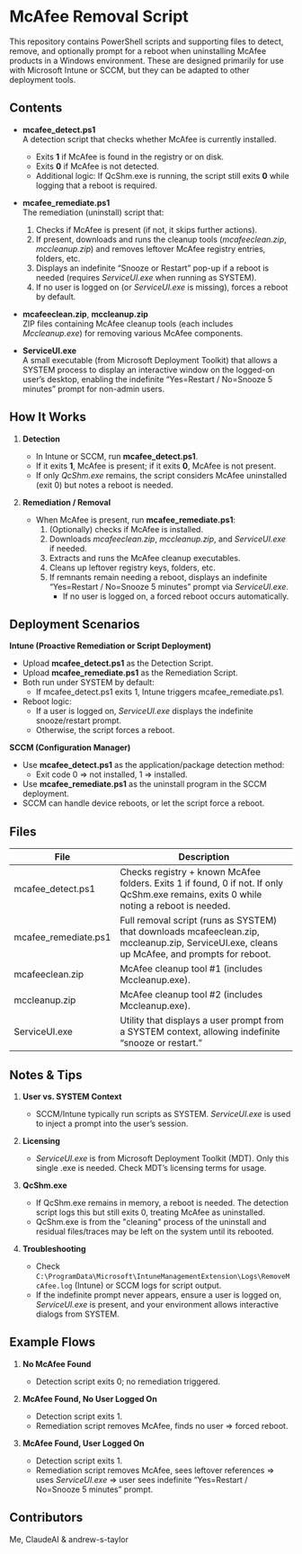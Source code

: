 McAfee Removal Script
======================

This repository contains PowerShell scripts and supporting files to detect, remove, and optionally prompt for a reboot when uninstalling McAfee products in a Windows environment. These are designed primarily for use with Microsoft Intune or SCCM, but they can be adapted to other deployment tools.

Contents
--------

- **mcafee_detect.ps1**  
  A detection script that checks whether McAfee is currently installed.  
  - Exits **1** if McAfee is found in the registry or on disk.  
  - Exits **0** if McAfee is not detected.  
  - Additional logic: If QcShm.exe is running, the script still exits **0** while logging that a reboot is required.

- **mcafee_remediate.ps1**  
  The remediation (uninstall) script that:
  1. Checks if McAfee is present (if not, it skips further actions).
  2. If present, downloads and runs the cleanup tools (*mcafeeclean.zip*, *mccleanup.zip*) and removes leftover McAfee registry entries, folders, etc.
  3. Displays an indefinite “Snooze or Restart” pop-up if a reboot is needed (requires *ServiceUI.exe* when running as SYSTEM).
  4. If no user is logged on (or *ServiceUI.exe* is missing), forces a reboot by default.

- **mcafeeclean.zip**, **mccleanup.zip**  
  ZIP files containing McAfee cleanup tools (each includes *Mccleanup.exe*) for removing various McAfee components.

- **ServiceUI.exe**  
  A small executable (from Microsoft Deployment Toolkit) that allows a SYSTEM process to display an interactive window on the logged-on user’s desktop, enabling the indefinite “Yes=Restart / No=Snooze 5 minutes” prompt for non-admin users.

How It Works
------------

1. **Detection**  
   - In Intune or SCCM, run **mcafee_detect.ps1**.  
   - If it exits **1**, McAfee is present; if it exits **0**, McAfee is not present.  
   - If only *QcShm.exe* remains, the script considers McAfee uninstalled (exit 0) but notes a reboot is needed.

2. **Remediation / Removal**  
   - When McAfee is present, run **mcafee_remediate.ps1**:
     1. (Optionally) checks if McAfee is installed.
     2. Downloads *mcafeeclean.zip*, *mccleanup.zip*, and *ServiceUI.exe* if needed.
     3. Extracts and runs the McAfee cleanup executables.
     4. Cleans up leftover registry keys, folders, etc.
     5. If remnants remain needing a reboot, displays an indefinite “Yes=Restart / No=Snooze 5 minutes” prompt via *ServiceUI.exe*.
        - If no user is logged on, a forced reboot occurs automatically.

Deployment Scenarios
--------------------

**Intune (Proactive Remediation or Script Deployment)**

- Upload **mcafee_detect.ps1** as the Detection Script.  
- Upload **mcafee_remediate.ps1** as the Remediation Script.  
- Both run under SYSTEM by default:
  - If mcafee_detect.ps1 exits 1, Intune triggers mcafee_remediate.ps1.
- Reboot logic:
  - If a user is logged on, *ServiceUI.exe* displays the indefinite snooze/restart prompt.
  - Otherwise, the script forces a reboot.

**SCCM (Configuration Manager)**

- Use **mcafee_detect.ps1** as the application/package detection method:
  - Exit code 0 => not installed, 1 => installed.
- Use **mcafee_remediate.ps1** as the uninstall program in the SCCM deployment.
- SCCM can handle device reboots, or let the script force a reboot.

Files
-----

| File              | Description                                                                                                                           |
|-------------------|---------------------------------------------------------------------------------------------------------------------------------------|
| mcafee_detect.ps1 | Checks registry + known McAfee folders. Exits 1 if found, 0 if not. If only QcShm.exe remains, exits 0 while noting a reboot is needed. |
| mcafee_remediate.ps1 | Full removal script (runs as SYSTEM) that downloads mcafeeclean.zip, mccleanup.zip, ServiceUI.exe, cleans up McAfee, and prompts for reboot. |
| mcafeeclean.zip   | McAfee cleanup tool #1 (includes Mccleanup.exe).                                                                                     |
| mccleanup.zip     | McAfee cleanup tool #2 (includes Mccleanup.exe).                                                                                     |
| ServiceUI.exe     | Utility that displays a user prompt from a SYSTEM context, allowing indefinite “snooze or restart.”                                  |

Notes & Tips
------------

1. **User vs. SYSTEM Context**  
   - SCCM/Intune typically run scripts as SYSTEM. *ServiceUI.exe* is used to inject a prompt into the user’s session.

2. **Licensing**  
   - *ServiceUI.exe* is from Microsoft Deployment Toolkit (MDT). Only this single .exe is needed. Check MDT’s licensing terms for usage.

3. **QcShm.exe**  
   - If QcShm.exe remains in memory, a reboot is needed. The detection script logs this but still exits 0, treating McAfee as uninstalled.
   - QcShm.exe is from the "cleaning" process of the uninstall and residual files/traces may be left on the system until its rebooted.

4. **Troubleshooting**  
   - Check `C:\ProgramData\Microsoft\IntuneManagementExtension\Logs\RemoveMcAfee.log` (Intune) or SCCM logs for script output.
   - If the indefinite prompt never appears, ensure a user is logged on, *ServiceUI.exe* is present, and your environment allows interactive dialogs from SYSTEM.

Example Flows
-------------

1. **No McAfee Found**  
   - Detection script exits 0; no remediation triggered.

2. **McAfee Found, No User Logged On**  
   - Detection script exits 1.
   - Remediation script removes McAfee, finds no user => forced reboot.

3. **McAfee Found, User Logged On**  
   - Detection script exits 1.
   - Remediation script removes McAfee, sees leftover references => uses *ServiceUI.exe* => user sees indefinite “Yes=Restart / No=Snooze 5 minutes” prompt.

Contributors
------------

Me, ClaudeAI & andrew-s-taylor
